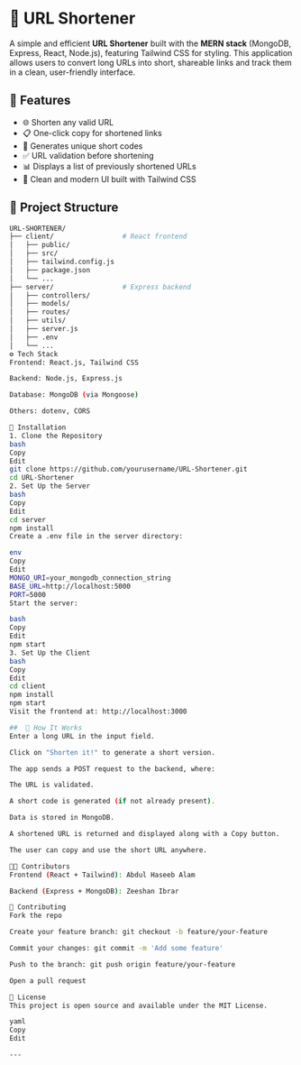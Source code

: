 # 🔗 URL Shortener

A simple and efficient **URL Shortener** built with the **MERN stack** (MongoDB, Express, React, Node.js), featuring Tailwind CSS for styling. This application allows users to convert long URLs into short, shareable links and track them in a clean, user-friendly interface.

## 🚀 Features

- 🌐 Shorten any valid URL
- 📋 One-click copy for shortened links
- 🧠 Generates unique short codes
- ✅ URL validation before shortening
- 📊 Displays a list of previously shortened URLs
- 💅 Clean and modern UI built with Tailwind CSS

## 📁 Project Structure

```bash
URL-SHORTENER/
├── client/                 # React frontend
│   ├── public/
│   ├── src/
│   ├── tailwind.config.js
│   ├── package.json
│   └── ...
├── server/                 # Express backend
│   ├── controllers/
│   ├── models/
│   ├── routes/
│   ├── utils/
│   ├── server.js
│   ├── .env
│   └── ...
⚙️ Tech Stack
Frontend: React.js, Tailwind CSS

Backend: Node.js, Express.js

Database: MongoDB (via Mongoose)

Others: dotenv, CORS

🔧 Installation
1. Clone the Repository
bash
Copy
Edit
git clone https://github.com/yourusername/URL-Shortener.git
cd URL-Shortener
2. Set Up the Server
bash
Copy
Edit
cd server
npm install
Create a .env file in the server directory:

env
Copy
Edit
MONGO_URI=your_mongodb_connection_string
BASE_URL=http://localhost:5000
PORT=5000
Start the server:

bash
Copy
Edit
npm start
3. Set Up the Client
bash
Copy
Edit
cd client
npm install
npm start
Visit the frontend at: http://localhost:3000

##  🧠 How It Works
Enter a long URL in the input field.

Click on "Shorten it!" to generate a short version.

The app sends a POST request to the backend, where:

The URL is validated.

A short code is generated (if not already present).

Data is stored in MongoDB.

A shortened URL is returned and displayed along with a Copy button.

The user can copy and use the short URL anywhere.

👨‍💻 Contributors
Frontend (React + Tailwind): Abdul Haseeb Alam

Backend (Express + MongoDB): Zeeshan Ibrar

🤝 Contributing
Fork the repo

Create your feature branch: git checkout -b feature/your-feature

Commit your changes: git commit -m 'Add some feature'

Push to the branch: git push origin feature/your-feature

Open a pull request

📄 License
This project is open source and available under the MIT License.

yaml
Copy
Edit

---

